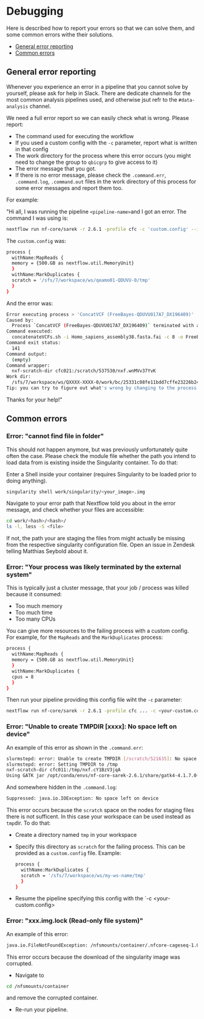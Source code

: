 # Debugging

Here is described how to report your errors so that we can solve them, and some common errors withe their solutions.

* [General error reporting](#general-error-reporting)
* [Common errors](#common-errors")

## General error reporting

Whenever you experience an error in a pipeline that you cannot solve by yourself, please ask for help in Slack. There are dedicate channels for the most common analysis pipelines used, and otherwise jsut refr to the `#data-analysis` channel.

We need a full error report so we can easily check what is wrong. Please report:

* The command used for executing the workflow
* If you used a custom config with the `-c` parameter, report what is written in that config
* The work directory for the process where this error occurs (you might need to change the group to `qbicgrp` to give access to it)
* The error message that you got.
* If there is no error message, please check the `.command.err`, `.command.log`, `.command.out` files in the work directory of this process for some error messages and report them too.

For example:

"Hi all, I was running the pipeline `<pipeline-name>`and I got an error. The command I was using is:

```bash
nextflow run nf-core/sarek -r 2.6.1 -profile cfc -c 'custom.config' --input 'input.tsv' --genome 'GRCh38' --tools Strelka -resume
```

The `custom.config` was:

```bash
process {
  withName:MapReads {
  memory = {500.GB as nextflow.util.MemoryUnit}
  }
  withName:MarkDuplicates {
  scratch = '/sfs/7/workspace/ws/qeamo01-QDUVU-0/tmp'
  }
}
```

And the error was:

```bash
Error executing process > 'ConcatVCF (FreeBayes-QDUVU017A7_DX196409)'
Caused by:
  Process `ConcatVCF (FreeBayes-QDUVU017A7_DX196409)` terminated with an error exit status (141)
Command executed:
  concatenateVCFs.sh -i Homo_sapiens_assembly38.fasta.fai -c 8 -o FreeBayes_QXXXX017A7_DX196409.vcf
Command exit status:
  141
Command output:
  (empty)
Command wrapper:
  nxf-scratch-dir cfc021:/scratch/537530/nxf.wnMVv37YvK
Work dir:
  /sfs/7/workspace/ws/QXXXX-XXXX-0/work/bc/25331c08fe11bdd7cffe23226b242c
Tip: you can try to figure out what's wrong by changing to the process work dir and showing the script file named `.command.sh
```

Thanks for your help!"

## Common errors

### Error: "cannot find file in folder"

This should not happen anymore, but was previously unfortunately quite often the case. Please check the module file whether the path you intend to load data from is existing inside the Singularity container. To do that:

Enter a Shell inside your container (requires Singularity to be loaded prior to doing anything).

```bash
singularity shell work/singularity/<your_image>.img
```

Navigate to your error path that Nextflow told you about in the error message, and check whether your files are accessible:

```bash
cd work/<hash>/<hash>/
ls -l, less -S <file>
```

If not, the path your are staging the files from might actually be missing from the respective singularity configuration file. Open an issue in Zendesk telling Matthias Seybold about it.

### Error: "Your process was likely terminated by the external system"

This is typically just a cluster message, that your job / process was killed because it consumed:

* Too much memory
* Too much time
* Too many CPUs

You can give more resources to the failing process with a custom config. For example, for the `MapReads` and the `MarkDuplicates` process:

```bash
process {
  withName:MapReads {
  memory = {500.GB as nextflow.util.MemoryUnit}
  }
  withName:MarkDuplicates {
  cpus = 8
  }
}
```

Then run your pipeline providing this config file wiht the `-c` parameter:

```bash
nextflow run nf-core/sarek -r 2.6.1 -profile cfc ... -c <your-custom.config>
```

### Error: "Unable to create TMPDIR [xxxx]: No space left on device"

An example of this error as shown in the `.command.err`:

```bash
slurmstepd: error: Unable to create TMPDIR [/scratch/521635]: No space left on device
slurmstepd: error: Setting TMPDIR to /tmp
nxf-scratch-dir cfc011:/tmp/nxf.cY1BzV3jqA
Using GATK jar /opt/conda/envs/nf-core-sarek-2.6.1/share/gatk4-4.1.7.0-0/gatk-package-4.1.7.0-local.jar
```

And somewhere hidden in the `.command.log`:

```bash
Suppressed: java.io.IOException: No space left on device
```

This error occurs because the `scratch` space on the nodes for staging files there is not sufficent. In this case your workspace can be used instead as `tmp`dir. To do that:

* Create a directory named `tmp` in your workspace
* Specify this directory as `scratch` for the failing process. This can be provided as a `custom.config` file. Example:

  ```bash
  process {
    withName:MarkDuplicates {
    scratch = '/sfs/7/workspace/ws/my-ws-name/tmp'
    }
  }
  ```

* Resume the pipeline specifying this config with the `-c <your-custom.config>

### Error: "xxx.img.lock (Read-only file system)"

An example of this error:

```bash
java.io.FileNotFoundException: /nfsmounts/container/.nfcore-cageseq-1.0.0.img.lock (Read-only file system)
```

This error occurs because the download of the singularity image was corrupted.

* Navigate to

```bash
cd /nfsmounts/container
```

and remove the corrupted container.
* Re-run your pipeline.